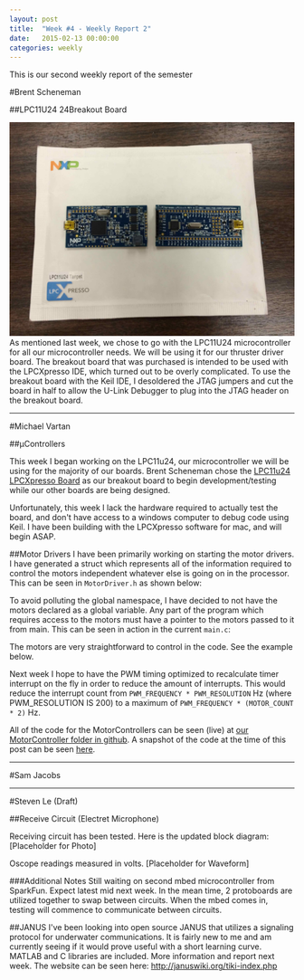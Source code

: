 ```yaml
---
layout: post
title:  "Week #4 - Weekly Report 2"
date:   2015-02-13 00:00:00
categories: weekly
---
```


This is our second weekly report of the semester

#Brent Scheneman

##LPC11U24 24Breakout Board

![BreakoutBrd](/images/breakout_seperated.jpg)
As mentioned last week, we chose to go with the LPC11U24 microcontroller for all our microcontroller needs. We will be using it for our thruster driver board. The breakout board that was purchased is intended to be used with the LPCXpresso IDE, which turned out to be overly complicated. To use the breakout board with the Keil IDE, I desoldered the JTAG jumpers and cut the board in half to allow the U-Link Debugger to plug into the JTAG header on the breakout board.

---

#Michael Vartan

##µControllers

This week I began working on the LPC11u24, our microcontroller we will be using for the majority of our boards. Brent Scheneman chose the [LPC11u24 LPCXpresso Board](http://www.embeddedartists.com/products/lpcxpresso/lpc11U24_xpr.php) as our breakout board to begin development/testing while our other boards are being designed.

Unfortunately, this week I lack the hardware required to actually test the board, and don't have access to a windows computer to debug code using Keil. I have been building with the LPCXpresso software for mac, and will begin ASAP.

##Motor Drivers
I have been primarily working on starting the motor drivers. I have generated a struct which represents all of the information required to control the motors independent whatever else is going on in the processor. This can be seen in `MotorDriver.h` as shown below:

<script src="https://gist.github.com/vartan/387c45f51185bb266d43.js"></script>   
To avoid polluting the global namespace, I have decided to not have the motors declared as a global variable. Any part of the program which requires access to the motors must have a pointer to the motors passed to it from main. This can be seen in action in the current `main.c`:

<script src="https://gist.github.com/vartan/536645732eda5920834b.js"></script>

The motors are very straightforward to control in the code. See the example below.

<script src="https://gist.github.com/vartan/3f43cfe15a8703215b85.js"></script>

Next week I hope to have the PWM timing optimized to recalculate timer interrupt on the fly in order to reduce the amount of interrupts. This would reduce the interrupt count from `PWM_FREQUENCY * PWM_RESOLUTION` Hz (where PWM_RESOLUTION IS 200) to a maximum of `PWM_FREQUENCY * (MOTOR_COUNT * 2)` Hz.

All of the code for the MotorControllers can be seen (live) at 
[our MotorController folder in github](https://github.com/vartan/Xeebo/tree/master/MotorController). A snapshot of the code at the time of this post can be seen [here](https://github.com/vartan/Xeebo/tree/aa099bb59fe80b94c9b2bfb9b9bf18905909a856/MotorController).

---

#Sam Jacobs

---

#Steven Le
(Draft)

##Receive Circuit (Electret Microphone)

Receiving circuit has been tested.  Here is the updated block diagram:
[Placeholder for Photo]

Oscope readings measured in volts.
[Placeholder for Waveform]

###Additional Notes
Still waiting on second mbed microcontroller from SparkFun.  Expect latest mid next week.  In the mean time, 2 protoboards are utilized together to swap between circuits.  When the mbed comes in, testing will commence to communicate between circuits.

##JANUS
I've been looking into open source JANUS that utilizes a signaling protocol for underwater communications.  It is fairly new to me and am currently seeing if it would prove useful with a short learning curve.  MATLAB and C libraries are included.  More information and report next week.  The website can be seen here: http://januswiki.org/tiki-index.php
